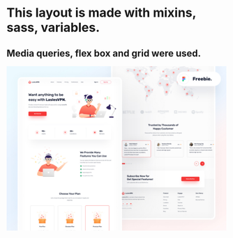 # This layout is made with mixins, sass, variables. 
## Media queries, flex box and grid were used.
![](https://github.com/nikitalugovskih/Landingpage_LaslesVPN/blob/main/Preview_VPN.jpg)
